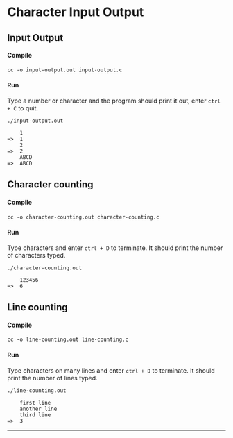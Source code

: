 # Character Input Output

## Input Output
#### Compile
```
cc -o input-output.out input-output.c
```
#### Run
Type a number or character and the program should print it out, enter `ctrl + C` to quit.
```
./input-output.out

    1
=>  1
    2
=>  2
    ABCD
=>  ABCD
```

## Character counting
#### Compile
```
cc -o character-counting.out character-counting.c
```

#### Run
Type characters and enter `ctrl + D` to terminate. It should print the number of characters typed.
```
./character-counting.out

    123456
=>  6
```

## Line counting
#### Compile
```
cc -o line-counting.out line-counting.c
```

#### Run
Type characters on many lines and enter `ctrl + D` to terminate. It should print the number of lines typed.
```
./line-counting.out

    first line
    another line
    third line
=>  3
```
---
